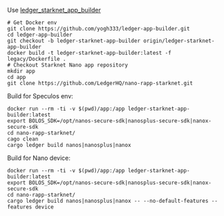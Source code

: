 Use [ledger_starknet_app_builder](https://github.com/yogh333/ledger-app-builder/tree/ledger-starknet-app-builder)

```
# Get Docker env
git clone https://github.com/yogh333/ledger-app-builder.git
cd ledger-app-builder
git checkout -b ledger-starknet-app-builder origin/ledger-starknet-app-builder
docker build -t ledger-starknet-app-builder:latest -f legacy/Dockerfile .
# Checkout Starknet Nano app repository
mkdir app
cd app
git clone https://github.com/LedgerHQ/nano-rapp-starknet.git
```

Build for Speculos env:
```
docker run --rm -ti -v $(pwd)/app:/app ledger-starknet-app-builder:latest
export BOLOS_SDK=/opt/nanos-secure-sdk|nanosplus-secure-sdk|nanox-secure-sdk
cd nano-rapp-starknet/
cago clean
cargo ledger build nanos|nanosplus|nanox
```


Build for Nano device:
```
docker run --rm -ti -v $(pwd)/app:/app ledger-starknet-app-builder:latest
export BOLOS_SDK=/opt/nanos-secure-sdk|nanosplus-secure-sdk|nanox-secure-sdk
cd nano-rapp-starknet/
cargo ledger build nanos|nanosplus|nanox -- --no-default-features --features device
```